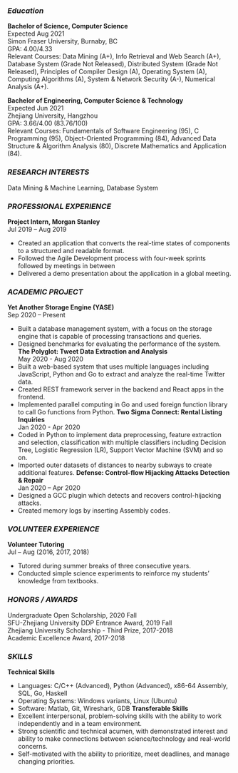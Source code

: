 ### _Education_

**Bachelor of Science, Computer Science**                     
Expected Aug 2021</br>
Simon Fraser University, Burnaby, BC</br>
GPA: 4.00/4.33 </br>
Relevant Courses: Data Mining (A+), Info Retrieval and Web Search (A+), Database System (Grade Not Released), Distributed System (Grade Not Released), Principles of Compiler Design (A), Operating System (A), Computing Algorithms (A), System & Network Security (A-), Numerical Analysis (A+). 

**Bachelor of Engineering, Computer Science & Technology**</br>     Expected Jun 2021</br> 
Zhejiang University, Hangzhou</br> 
GPA: 3.66/4.00 (83.76/100)</br> 
Relevant Courses: Fundamentals of Software Engineering (95), C Programming (95), Object-Oriented Programming (84), Advanced Data Structure & Algorithm Analysis (80), Discrete Mathematics and Application (84).


### _RESEARCH INTERESTS_
Data Mining & Machine Learning, Database System

### _PROFESSIONAL EXPERIENCE_
**Project Intern, Morgan Stanley** </br>                        Jul 2019 – Aug 2019
- Created an application that converts the real-time states of components to a structured and readable format.
- Followed the Agile Development process with four-week sprints followed by meetings in between
- Delivered a demo presentation about the application in a global meeting.

### _ACADEMIC PROJECT_

**Yet Another Storage Engine (YASE)**</br>   Sep 2020 – Present
- Built a database management system, with a focus on the storage engine that is capable of processing transactions and queries. 
- Designed benchmarks for evaluating the performance of the system.
**The Polyglot: Tweet Data Extraction and Analysis**</br>        May 2020 - Aug 2020
- Built a web-based system that uses multiple languages including JavaScript, Python and Go to extract and analyze the real-time Twitter data.
- Created REST framework server in the backend and React apps in the frontend.
-	Implemented parallel computing in Go and used foreign function library to call Go functions from Python.
**Two Sigma Connect: Rental Listing Inquiries**</br>             Jan 2020 - Apr 2020
- Coded in Python to implement data preprocessing, feature extraction and selection, classification with multiple classifiers including Decision Tree, Logistic Regression (LR), Support Vector Machine (SVM) and so on.
-	Imported outer datasets of distances to nearby subways to create additional features.
**Defense: Control-flow Hijacking Attacks Detection & Repair**</br> Jan 2020 – Apr 2020
-	Designed a GCC plugin which detects and recovers control-hijacking attacks.
-	Created memory logs by inserting Assembly codes. 


### _VOLUNTEER EXPERIENCE_
**Volunteer Tutoring** </br>                               Jul – Aug (2016, 2017, 2018)
-	Tutored during summer breaks of three consecutive years.
-	Conducted simple science experiments to reinforce my students’ knowledge from textbooks.

### _HONORS / AWARDS_
Undergraduate Open Scholarship, 2020 Fall</br> 
SFU-Zhejiang University DDP Entrance Award, 2019 Fall</br> 
Zhejiang University Scholarship - Third Prize, 2017-2018</br> 
Academic Excellence Award, 2017-2018 </br> 

### _SKILLS_
**Technical Skills**
-	Languages: C/C++ (Advanced), Python (Advanced), x86-64 Assembly, SQL, Go, Haskell 
-	Operating Systems: Windows variants, Linux (Ubuntu) 
-	Software: Matlab, Git, Wireshark, GDB
**Transferable Skills**
-	Excellent interpersonal, problem-solving skills with the ability to work independently and in a team environment.
-	Strong scientific and technical acumen, with demonstrated interest and ability to make connections between science/technology and real-world concerns.
-	Self-motivated with the ability to prioritize, meet deadlines, and manage changing priorities.



